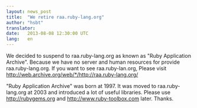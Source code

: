 ```yaml
---
layout: news_post
title:  "We retire raa.ruby-lang.org"
author: "hsbt"
translator:
date:   2013-08-08 12:30:00 UTC
lang:   en
---
```


We decided to suspend to raa.ruby-lang.org as known as "Ruby Application Archive". Because we have no server and human resources for provide raa.ruby-lang.org. If you want to see raa.ruby-lan.org, Please visit http://web.archive.org/web/*/http://raa.ruby-lang.org/ 

"Ruby Application Archive" was born at 1997. It was moved to raa.ruby-lang.org at 2003 and introduced a lot of useful libraries. Please use http://rubygems.org and http://www.ruby-toolbox.com later. Thanks.
